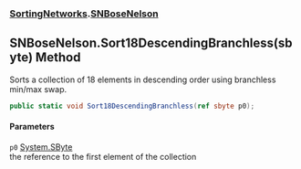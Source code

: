 ### [SortingNetworks](SortingNetworks.md 'SortingNetworks').[SNBoseNelson](SortingNetworks_SNBoseNelson.md 'SortingNetworks.SNBoseNelson')
## SNBoseNelson.Sort18DescendingBranchless(sbyte) Method
Sorts a collection of 18 elements in descending order using branchless min/max swap.  
```csharp
public static void Sort18DescendingBranchless(ref sbyte p0);
```
#### Parameters
<a name='SortingNetworks_SNBoseNelson_Sort18DescendingBranchless(sbyte)_p0'></a>
`p0` [System.SByte](https://docs.microsoft.com/en-us/dotnet/api/System.SByte 'System.SByte')  
the reference to the first element of the collection
  
